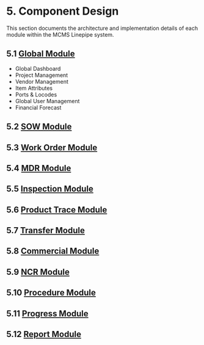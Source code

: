 # 5. Component Design

This section documents the architecture and implementation details of each module within the MCMS Linepipe system.

## 5.1 [Global Module](5.1-Global-Module.md)
- Global Dashboard
- Project Management
- Vendor Management
- Item Attributes
- Ports & Locodes
- Global User Management
- Financial Forecast

## 5.2 [SOW Module](5.2-SOW-Module.md)
## 5.3 [Work Order Module](5.3-Work-Order-Module.md)
## 5.4 [MDR Module](5.4-MDR-Module.md)
## 5.5 [Inspection Module](5.5-Inspection-Module.md)
## 5.6 [Product Trace Module](5.6-Product-Trace-Module.md)
## 5.7 [Transfer Module](5.7-Transfer-Module.md)
## 5.8 [Commercial Module](5.8-Commercial-Module.md)
## 5.9 [NCR Module](5.9-NCR-Module.md)
## 5.10 [Procedure Module](5.10-Procedure-Module.md)
## 5.11 [Progress Module](5.11-Progress-Module.md)
## 5.12 [Report Module](5.12-Report-Module.md)
